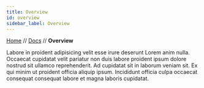 ```yaml
---
title: Overview
id: overview
sidebar_label: Overview
---
```


[Home](http://localhost:3000/) // [Docs](overview) // **Overview**

<!-- @part src="parts/overview/h1-overview-description.md" -->

Labore in proident adipisicing velit esse irure deserunt Lorem anim nulla. Occaecat cupidatat velit pariatur non duis labore proident ipsum dolore nostrud sit ullamco reprehenderit. Ad cupidatat sit in laborum veniam sit. Ex qui minim ut proident officia aliquip ipsum. Incididunt officia culpa occaecat consequat consequat labore et magna laboris cupidatat.
<!-- @/part -->

<!-- @part src="parts/overview/h1-overview-body.md" -->
<!-- Your content goes here, replacing this comment -->
<!-- @/part -->

